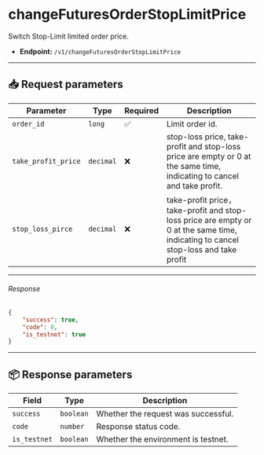 # changeFuturesOrderStopLimitPrice

Switch Stop-Limit limited order price.

- **Endpoint:** `/v1/changeFuturesOrderStopLimitPrice`

---

## 📥 Request parameters

| **Parameter**    | **Type**   | **Required** | **Description**                                                                 |
|------------------|------------|--------------|---------------------------------------------------------------------------------|
| `order_id`    | `long`     | ✅          | Limit order id.                                      |
| `take_profit_price`         | `decimal`  | ❌          | stop-loss price, take-profit and stop-loss price are empty or 0 at the same time, indicating to cancel and take profit.                                          |
| `stop_loss_pirce`           | `decimal`      | ❌          | take-profit price，take-profit and stop-loss price are empty or 0 at the same time, indicating to cancel stop-loss and take profit                                            |

---

###### Response

```json
{
    "success": true,
    "code": 0,
    "is_testnet": true
}
```

---

## 📦 Response parameters

| **Field**     | **Type**   | **Description**                     |
|---------------|------------|-------------------------------------|
| `success`     | `boolean`  | Whether the request was successful. |
| `code`        | `number`   | Response status code.               |
| `is_testnet`  | `boolean`   | Whether the environment is testnet. |